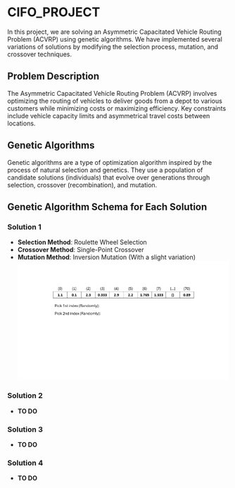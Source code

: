 # CIFO_PROJECT

In this project, we are solving an Asymmetric Capacitated Vehicle Routing Problem (ACVRP) using genetic algorithms. We have implemented several variations of solutions by modifying the selection process, mutation, and crossover techniques.

## Problem Description
The Asymmetric Capacitated Vehicle Routing Problem (ACVRP) involves optimizing the routing of vehicles to deliver goods from a depot to various customers while minimizing costs or maximizing efficiency. Key constraints include vehicle capacity limits and asymmetrical travel costs between locations.

## Genetic Algorithms
Genetic algorithms are a type of optimization algorithm inspired by the process of natural selection and genetics. They use a population of candidate solutions (individuals) that evolve over generations through selection, crossover (recombination), and mutation.

## Genetic Algorithm Schema for Each Solution

### Solution 1
- **Selection Method**: Roulette Wheel Selection
- **Crossover Method**: Single-Point Crossover
- **Mutation Method**: Inversion Mutation (With a slight variation)
![Animated GIF](Images/gif_1.gif)

### Solution 2
- **TO DO**
### Solution 3
- **TO DO**
### Solution 4
- **TO DO**

